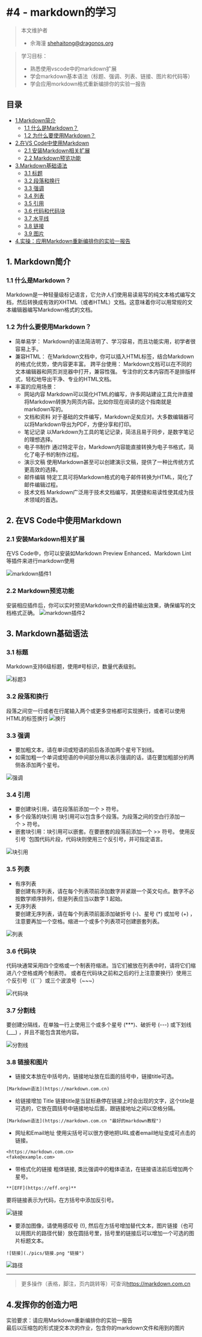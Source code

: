 # #4 - markdown的学习
>本文维护者
>
>* 佘海潼 [shehaitong@dragonos.org](shehaitong@dragonos.org "mailto:shehaitong@dragonos.org")
  
>学习目标：
>* 熟悉使用vscode中的markdown扩展<br>
>* 学会markdown基本语法（标题、强调、列表、链接、图片和代码等）<br>
>* 学会应用morkdown格式重新编排你的实验一报告



## **目录**
* [1.Markdown简介](#1)
  - [1.1 什么是Markdown？](#11)
  - [1.2 为什么要使用Markdown？](#12)
* [2.在VS Code中使用Markdown](#2)
  - [2.1 安装Markdown相关扩展](#21)
  - [2.2 Markdown预览功能](#22)
* [3.Markdown基础语法](#3)
  - [3.1 标题](#31)
  - [3.2 段落和换行](#32)
  - [3.3 强调](#33)
  - [3.4 列表](#34)
  - [3.5 引用](#35)
  - [3.6 代码和代码块](#36)
  - [3.7 水平线](#37)
  - [3.8 链接](#38)
  - [3.9 图片](#39)
* [4.实操：应用Markdown重新编排你的实验一报告](#4)
<a id="1"></a>
## 1. Markdown简介
<a id="11"></a>
### 1.1 什么是Markdown？
Markdown是一种轻量级标记语言，它允许人们使用易读易写的纯文本格式编写文档，然后转换成有效的XHTML（或者HTML）文档。这意味着你可以用常规的文本编辑器编写Markdown格式的文档。
<a id="12"></a>
### 1.2 为什么要使用Markdown？
* 简单易学： Markdown的语法简洁明了、学习容易，而且功能实用，初学者很容易上手。
* 兼容HTML： 在Markdown文档中，你可以插入HTML标签，结合Markdown的格式化优势，使内容更丰富。
跨平台使用： Markdown文档可以在不同的文本编辑器和网页浏览器中打开，兼容性强。
专注你的文本内容而不是排版样式，轻松地导出干净、专业的HTML文档。
* 丰富的应用场景：
  - 网站内容
Markdown可以简化HTML的编写，许多网站建设工具允许直接将Markdown转换为网页内容。比如你现在阅读的这个指南就是markdown写的。
  - 文档和资料
对于基础的文件编写，Markdown足矣应对。大多数编辑器可以将Markdown导出为PDF，方便分享和打印。
  - 笔记记录
以Markdown为工具的笔记记录，简洁且易于同步，是数字笔记的理想选择。
  - 电子书制作
通过特定平台，Markdown内容能直接转换为电子书格式，简化了电子书的制作过程。
  - 演示文稿
使用Markdown甚至可以创建演示文稿，提供了一种比传统方式更高效的选择。
  - 邮件编辑
特定工具可将Markdown格式的电子邮件转换为HTML，简化了邮件编辑过程。
  - 技术文档
Markdown广泛用于技术文档编写，其便捷和易读性使其成为技术领域的首选。
<a id="2"></a>
## 2. 在VS Code中使用Markdown
<a id="21"></a>
### 2.1 安装Markdown相关扩展
在VS Code中，你可以安装如Markdown Preview Enhanced、Markdown Lint等插件来进行markdown使用

![markdown插件1](./pics/markdown插件1.png "markdown插件1")
<a id="22"></a>
### 2.2 Markdown预览功能
安装相应插件后，你可以实时预览Markdown文件的最终输出效果，确保编写的文档格式正确。
![markdown插件2](./pics/markdown插件2.png "markdown插件2")

<a id="3"></a>
## 3. Markdown基础语法
<a id="31"></a>
### 3.1 标题
Markdown支持6级标题，使用#号标识，数量代表级别。

![标题3](./pics/标题3.png "标题3")
<a id="32"></a>
### 3.2 段落和换行
段落之间空一行或者在行尾输入两个或更多空格都可实现换行，或者可以使用HTML的标签换行
![换行](./pics/换行.png "换行")

<a id="33"></a>
### 3.3 强调
- 要加粗文本，请在单词或短语的前后各添加两个星号下划线。   
- 如需加粗一个单词或短语的中间部分用以表示强调的话，请在要加粗部分的两侧各添加两个星号。

![强调](./pics/强调.png "强调")


<a id="34"></a>
### 3.4 引用
- 要创建块引用，请在段落前添加一个 > 符号。
- 多个段落的块引用
块引用可以包含多个段落。为段落之间的空白行添加一个 > 符号。
- 嵌套块引用：块引用可以嵌套。在要嵌套的段落前添加一个 >> 符号。
使用反引号 `包围代码片段，代码块则使用三个反引号，并可指定语言。

![块引用](./pics/块引用.png "块引用")

<a id="35"></a>
### 3.5 列表
- 有序列表<br>
要创建有序列表，请在每个列表项前添加数字并紧跟一个英文句点。数字不必按数学顺序排列，但是列表应当以数字 1 起始。
- 无序列表<br>
要创建无序列表，请在每个列表项前面添加破折号 (-)、星号 (*) 或加号 (+) ，注意要再加一个空格。缩进一个或多个列表项可创建嵌套列表。

![列表](./pics/列表.png "列表")

<a id="36"></a>
### 3.6 代码块
代码块通常采用四个空格或一个制表符缩进。当它们被放在列表中时，请将它们缩进八个空格或两个制表符。
或者在代码块之前和之后的行上注意要换行）使用三个反引号（(```）或三个波浪号（~~~）

![代码块](./pics/代码块.png "代码块")


<a id="37"></a>
### 3.7 分割线
要创建分隔线，在单独一行上使用三个或多个星号 (***)、破折号 (---) 或下划线 (___) ，并且不能包含其他内容。

![分割线](./pics/分割线.png "分割线")

<a id="38"></a>
### 3.8 链接和图片
- 链接文本放在中括号内，链接地址放在后面的括号中，链接title可选。

```
[Markdown语法](https://markdown.com.cn)
```

- 给链接增加 Title
链接title是当鼠标悬停在链接上时会出现的文字，这个title是可选的，它放在圆括号中链接地址后面，跟链接地址之间以空格分隔。<br>
```
[Markdown语法](https://markdown.com.cn "最好的markdown教程")
```
- 网址和Email地址
使用尖括号可以很方便地把URL或者email地址变成可点击的链接。<br>
```
<https://markdown.com.cn>
<fake@example.com>
```
- 带格式化的链接
粗体链接, 类比强调中的粗体语法，在链接语法前后增加两个星号。 <br>
```
**[EFF](https://eff.org)**
```
要将链接表示为代码，在方括号中添加反引号。

![链接](./pics/链接.png "链接")

- 要添加图像，请使用感叹号 (!), 然后在方括号增加替代文本，图片链接（也可以用图片的路径代替）放在圆括号里，括号里的链接后可以增加一个可选的图片标题文本。<br>
```
![链接](./pics/链接.png "链接")
```
![路径](./pics/路径.png "路径")

***
>更多操作（表格，脚注，页内跳转等）可查询<https://markdown.com.cn>
<a id="4"></a>
## 4.发挥你的创造力吧
实验要求：请应用Markdown重新编排你的实验一报告<br>最后以压缩包的形式提交本次的作业，包含你的markdown文件和用到的图片










